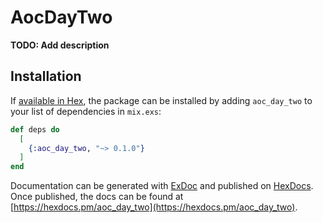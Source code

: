# AocDayTwo

**TODO: Add description**

## Installation

If [available in Hex](https://hex.pm/docs/publish), the package can be installed
by adding `aoc_day_two` to your list of dependencies in `mix.exs`:

```elixir
def deps do
  [
    {:aoc_day_two, "~> 0.1.0"}
  ]
end
```

Documentation can be generated with [ExDoc](https://github.com/elixir-lang/ex_doc)
and published on [HexDocs](https://hexdocs.pm). Once published, the docs can
be found at [https://hexdocs.pm/aoc_day_two](https://hexdocs.pm/aoc_day_two).

